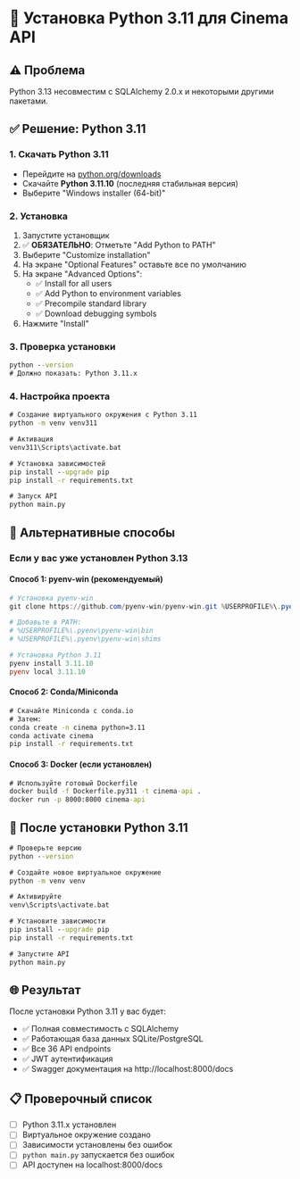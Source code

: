 # 🐍 Установка Python 3.11 для Cinema API

## ⚠️ Проблема
Python 3.13 несовместим с SQLAlchemy 2.0.x и некоторыми другими пакетами.

## ✅ Решение: Python 3.11

### 1. **Скачать Python 3.11**
- Перейдите на [python.org/downloads](https://python.org/downloads/)
- Скачайте **Python 3.11.10** (последняя стабильная версия)
- Выберите "Windows installer (64-bit)"

### 2. **Установка**
1. Запустите установщик
2. ✅ **ОБЯЗАТЕЛЬНО**: Отметьте "Add Python to PATH"
3. Выберите "Customize installation"
4. На экране "Optional Features" оставьте все по умолчанию
5. На экране "Advanced Options":
   - ✅ Install for all users
   - ✅ Add Python to environment variables
   - ✅ Precompile standard library
   - ✅ Download debugging symbols
6. Нажмите "Install"

### 3. **Проверка установки**
```cmd
python --version
# Должно показать: Python 3.11.x
```

### 4. **Настройка проекта**
```cmd
# Создание виртуального окружения с Python 3.11
python -m venv venv311

# Активация
venv311\Scripts\activate.bat

# Установка зависимостей
pip install --upgrade pip
pip install -r requirements.txt

# Запуск API
python main.py
```

## 🚀 Альтернативные способы

### Если у вас уже установлен Python 3.13

#### Способ 1: pyenv-win (рекомендуемый)
```powershell
# Установка pyenv-win
git clone https://github.com/pyenv-win/pyenv-win.git %USERPROFILE%\.pyenv

# Добавьте в PATH:
# %USERPROFILE%\.pyenv\pyenv-win\bin
# %USERPROFILE%\.pyenv\pyenv-win\shims

# Установка Python 3.11
pyenv install 3.11.10
pyenv local 3.11.10
```

#### Способ 2: Conda/Miniconda
```cmd
# Скачайте Miniconda с conda.io
# Затем:
conda create -n cinema python=3.11
conda activate cinema
pip install -r requirements.txt
```

#### Способ 3: Docker (если установлен)
```cmd
# Используйте готовый Dockerfile
docker build -f Dockerfile.py311 -t cinema-api .
docker run -p 8000:8000 cinema-api
```

## 🎯 После установки Python 3.11

```cmd
# Проверьте версию
python --version

# Создайте новое виртуальное окружение
python -m venv venv

# Активируйте
venv\Scripts\activate.bat

# Установите зависимости
pip install --upgrade pip
pip install -r requirements.txt

# Запустите API
python main.py
```

## 🌐 Результат
После установки Python 3.11 у вас будет:
- ✅ Полная совместимость с SQLAlchemy
- ✅ Работающая база данных SQLite/PostgreSQL
- ✅ Все 36 API endpoints
- ✅ JWT аутентификация
- ✅ Swagger документация на http://localhost:8000/docs

## 📋 Проверочный список
- [ ] Python 3.11.x установлен
- [ ] Виртуальное окружение создано
- [ ] Зависимости установлены без ошибок
- [ ] `python main.py` запускается без ошибок
- [ ] API доступен на localhost:8000/docs 